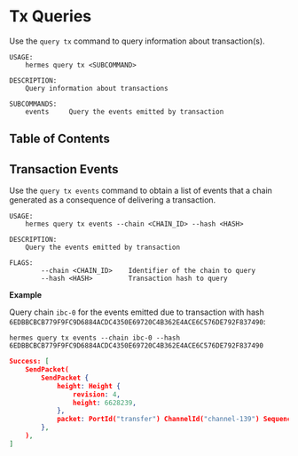 # Tx Queries

Use the `query tx` command to query information about transaction(s).


```shell
USAGE:
    hermes query tx <SUBCOMMAND>

DESCRIPTION:
    Query information about transactions

SUBCOMMANDS:
    events     Query the events emitted by transaction
```

## Table of Contents

<!-- toc -->


## Transaction Events

Use the `query tx events` command to obtain a list of events that a chain generated as a consequence of
delivering a transaction.

```shell
USAGE:
    hermes query tx events --chain <CHAIN_ID> --hash <HASH>

DESCRIPTION:
    Query the events emitted by transaction

FLAGS:
        --chain <CHAIN_ID>    Identifier of the chain to query
        --hash <HASH>         Transaction hash to query
```

__Example__

Query chain `ibc-0` for the events emitted due to transaction with hash
`6EDBBCBCB779F9FC9D6884ACDC4350E69720C4B362E4ACE6C576DE792F837490`:

```shell
hermes query tx events --chain ibc-0 --hash 6EDBBCBCB779F9FC9D6884ACDC4350E69720C4B362E4ACE6C576DE792F837490
```

```json
Success: [
    SendPacket(
        SendPacket {
            height: Height {
                revision: 4,
                height: 6628239,
            },
            packet: PortId("transfer") ChannelId("channel-139") Sequence(2),
        },
    ),
]
```